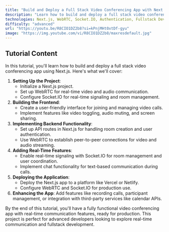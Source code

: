 ```yaml
---
title: "Build and Deploy a Full Stack Video Conferencing App with Next JS"
description: "Learn how to build and deploy a full stack video conferencing app using Next.js. This tutorial covers real-time video and audio communication, user authentication, and room management."
technologies: Next.js, WebRTC, Socket.IO, Authentication, Fullstack Development
difficulty: "advanced"
url: "https://youtu.be/R8CIO1DZ2b8?si=kPnjMHt0xtDf-gyu"
image: "https://img.youtube.com/vi/R8CIO1DZ2b8/maxresdefault.jpg"
---
```


## Tutorial Content

In this tutorial, you'll learn how to build and deploy a full stack video conferencing app using Next.js. Here's what we'll cover:

1. **Setting Up the Project**:
   - Initialize a Next.js project.
   - Set up WebRTC for real-time video and audio communication.
   - Configure Socket.IO for real-time signaling and room management.
2. **Building the Frontend**:
   - Create a user-friendly interface for joining and managing video calls.
   - Implement features like video toggling, audio muting, and screen sharing.
3. **Implementing Backend Functionality**:
   - Set up API routes in Next.js for handling room creation and user authentication.
   - Use WebRTC to establish peer-to-peer connections for video and audio streaming.
4. **Adding Real-Time Features**:
   - Enable real-time signaling with Socket.IO for room management and user coordination.
   - Implement chat functionality for text-based communication during calls.
5. **Deploying the Application**:
   - Deploy the Next.js app to a platform like Vercel or Netlify.
   - Configure WebRTC and Socket.IO for production use.
6. **Enhancing the App**: Add features like recording calls, participant management, or integration with third-party services like calendar APIs.

By the end of this tutorial, you'll have a fully functional video conferencing app with real-time communication features, ready for production. This project is perfect for advanced developers looking to explore real-time communication and fullstack development.